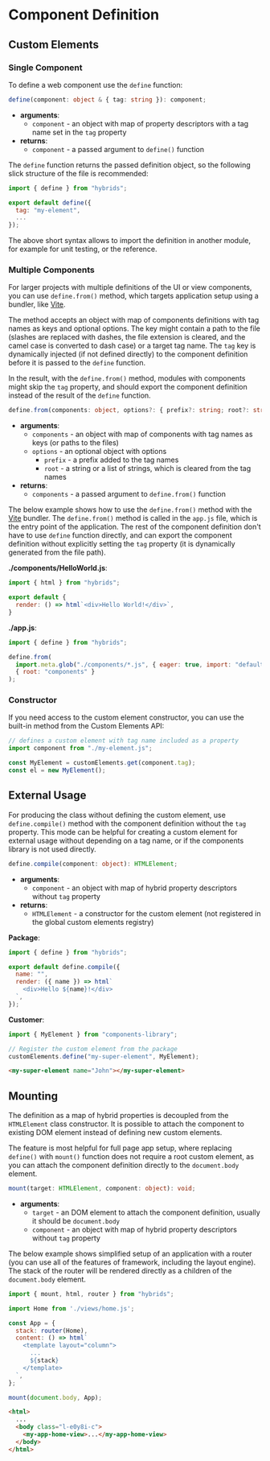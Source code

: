 # Component Definition

## Custom Elements

### Single Component

To define a web component use the `define` function:

```typescript
define(component: object & { tag: string }): component;
```

* **arguments**:
  * `component` - an object with map of property descriptors with a tag name set in the `tag` property
* **returns**:
  * `component` - a passed argument to `define()` function

The `define` function returns the passed definition object, so the following slick structure of the file is recommended:

```javascript
import { define } from "hybrids";

export default define({
  tag: "my-element",
  ...
});
```

The above short syntax allows to import the definition in another module, for example for unit testing, or the reference.

### Multiple Components

For larger projects with multiple definitions of the UI or view components, you can use `define.from()` method, which targets application setup using a bundler, like [Vite](https://vitejs.dev/).

The method accepts an object with map of components definitions with tag names as keys and optional options. The key might contain a path to the file (slashes are replaced with dashes, the file extension is cleared, and the camel case is converted to dash case) or a target tag name. The `tag` key is dynamically injected (if not defined directly) to the component definition before it is passed to the `define` function.

In the result, with the `define.from()` method, modules with components might skip the `tag` property, and should export the component definition instead of the result of the `define` function.

```typescript
define.from(components: object, options?: { prefix?: string; root?: string | string[]}): components;
```

* **arguments**:
  * `components` - an object with map of components with tag names as keys (or paths to the files)
  * `options` - an optional object with options
    * `prefix` - a prefix added to the tag names
    * `root` - a string or a list of strings, which is cleared from the tag names
* **returns**:
  * `components` - a passed argument to `define.from()` function

The below example shows how to use the `define.from()` method with the [Vite](https://vitejs.dev/) bundler. The `define.from()` method is called in the `app.js` file, which is the entry point of the application. The rest of the component definition don't have to use `define` function directly, and can export the component definition without explicitly setting the `tag` property (it is dynamically generated from the file path).

**./components/HelloWorld.js**:

```javascript
import { html } from "hybrids";

export default {
  render: () => html`<div>Hello World!</div>`,
}
```

**./app.js**:

```javascript
import { define } from "hybrids";

define.from(
  import.meta.glob("./components/*.js", { eager: true, import: "default" }),
  { root: "components" }
);
```

### Constructor

If you need access to the custom element constructor, you can use the built-in method from the Custom Elements API:

```javascript
// defines a custom element with tag name included as a property
import component from "./my-element.js";

const MyElement = customElements.get(component.tag);
const el = new MyElement();
```

## External Usage

For producing the class without defining the custom element, use `define.compile()` method with the component definition without the `tag` property. This mode can be helpful for creating a custom element for external usage without depending on a tag name, or if the components library is not used directly.

```typescript
define.compile(component: object): HTMLElement;
```

* **arguments**:
  * `component` - an object with map of hybrid property descriptors without `tag` property
* **returns**:
  * `HTMLElement` - a constructor for the custom element (not registered in the global custom elements registry)

**Package**:

```javascript
import { define } from "hybrids";

export default define.compile({
  name: "",
  render: ({ name }) => html`
    <div>Hello ${name}!</div>
  `,
});
```

**Customer**:

```javascript
import { MyElement } from "components-library";

// Register the custom element from the package 
customElements.define("my-super-element", MyElement);
```

```html
<my-super-element name="John"></my-super-element>
```

## Mounting

The definition as a map of hybrid properties is decoupled from the `HTMLElement` class constructor. It is possible to attach the component to existing DOM element instead of defining new custom elements.

The feature is most helpful for full page app setup, where replacing `define()` with `mount()` function does not require a root custom element, as you can attach the component definition directly to the `document.body` element.

```typescript
mount(target: HTMLElement, component: object): void;
```

* **arguments**:
  * `target` - an DOM element to attach the component definition, usually it should be `document.body`
  * `component` - an object with map of hybrid property descriptors without `tag` property

The below example shows simplified setup of an application with a router (you can use all of the features of framework, including the layout engine). The stack of the router will be rendered directly as a children of the `document.body` element.

```javascript
import { mount, html, router } from "hybrids";

import Home from './views/home.js';

const App = {
  stack: router(Home),
  content: () => html`
    <template layout="column">
      ...
      ${stack}
    </template>
  `,
};

mount(document.body, App);
```

```html
<html>
  ...
  <body class="l-e0y8i-c">
    <my-app-home-view>...</my-app-home-view>
  </body>
</html>
```
